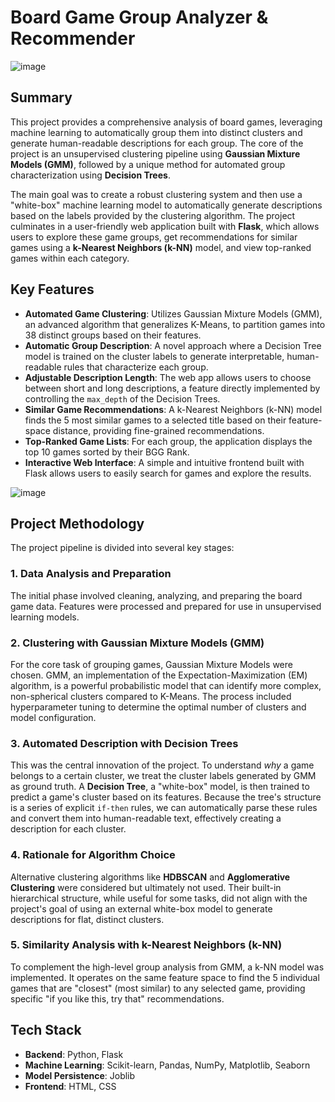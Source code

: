 # Board Game Group Analyzer & Recommender

![image](https://github.com/user-attachments/assets/6ad68a42-5a3c-4db1-a1c9-5997aa226a20)

## Summary

This project provides a comprehensive analysis of board games, leveraging machine learning to automatically group them into distinct clusters and generate human-readable descriptions for each group. The core of the project is an unsupervised clustering pipeline using **Gaussian Mixture Models (GMM)**, followed by a unique method for automated group characterization using **Decision Trees**.

The main goal was to create a robust clustering system and then use a "white-box" machine learning model to automatically generate descriptions based on the labels provided by the clustering algorithm. The project culminates in a user-friendly web application built with **Flask**, which allows users to explore these game groups, get recommendations for similar games using a **k-Nearest Neighbors (k-NN)** model, and view top-ranked games within each category.

## Key Features

- **Automated Game Clustering**: Utilizes Gaussian Mixture Models (GMM), an advanced algorithm that generalizes K-Means, to partition games into 38 distinct groups based on their features.
- **Automatic Group Description**: A novel approach where a Decision Tree model is trained on the cluster labels to generate interpretable, human-readable rules that characterize each group.
- **Adjustable Description Length**: The web app allows users to choose between short and long descriptions, a feature directly implemented by controlling the `max_depth` of the Decision Trees.
- **Similar Game Recommendations**: A k-Nearest Neighbors (k-NN) model finds the 5 most similar games to a selected title based on their feature-space distance, providing fine-grained recommendations.
- **Top-Ranked Game Lists**: For each group, the application displays the top 10 games sorted by their BGG Rank.
- **Interactive Web Interface**: A simple and intuitive frontend built with Flask allows users to easily search for games and explore the results.

![image](https://github.com/user-attachments/assets/e8c0be7c-085b-4b7d-b0a1-c384aecb13ab)

## Project Methodology

The project pipeline is divided into several key stages:

### 1. Data Analysis and Preparation
The initial phase involved cleaning, analyzing, and preparing the board game data. Features were processed and prepared for use in unsupervised learning models.

### 2. Clustering with Gaussian Mixture Models (GMM)
For the core task of grouping games, Gaussian Mixture Models were chosen. GMM, an implementation of the Expectation-Maximization (EM) algorithm, is a powerful probabilistic model that can identify more complex, non-spherical clusters compared to K-Means. The process included hyperparameter tuning to determine the optimal number of clusters and model configuration.

### 3. Automated Description with Decision Trees
This was the central innovation of the project. To understand *why* a game belongs to a certain cluster, we treat the cluster labels generated by GMM as ground truth. A **Decision Tree**, a "white-box" model, is then trained to predict a game's cluster based on its features. Because the tree's structure is a series of explicit `if-then` rules, we can automatically parse these rules and convert them into human-readable text, effectively creating a description for each cluster.

### 4. Rationale for Algorithm Choice
Alternative clustering algorithms like **HDBSCAN** and **Agglomerative Clustering** were considered but ultimately not used. Their built-in hierarchical structure, while useful for some tasks, did not align with the project's goal of using an external white-box model to generate descriptions for flat, distinct clusters.

### 5. Similarity Analysis with k-Nearest Neighbors (k-NN)
To complement the high-level group analysis from GMM, a k-NN model was implemented. It operates on the same feature space to find the 5 individual games that are "closest" (most similar) to any selected game, providing specific "if you like this, try that" recommendations.

## Tech Stack

- **Backend**: Python, Flask
- **Machine Learning**: Scikit-learn, Pandas, NumPy, Matplotlib, Seaborn
- **Model Persistence**: Joblib
- **Frontend**: HTML, CSS
